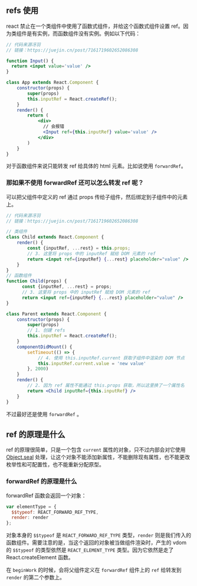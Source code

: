 ## refs 使用

react 禁止在一个类组件中使用了函数式组件，并给这个函数式组件设置 ref。因为类组件是有实例，而函数组件没有实例。例如以下代码：


```jsx
// 代码来源冴羽
// 链接：https://juejin.cn/post/7161719602652086308

function Input() {
  return <input value='value' />
}

class App extends React.Component {
    constructor(props) {
        super(props)
        this.inputRef = React.createRef();
    }
    render() {
        return (
            <div>
              // 会报错
              <Input ref={this.inputRef} value='value' />
            </div>
        )
    }
}

```

对于函数组件来说只能转发 ref 给具体的 html 元素。比如说使用 `forwardRef`。

### 那如果不使用 forwardRef 还可以怎么转发 ref 呢？

可以把父组件中定义的 ref 通过 props 传给子组件，然后绑定到子组件中的元素上。

```jsx
// 代码来源冴羽
// 链接：https://juejin.cn/post/7161719602652086308

// 类组件
class Child extends React.Component {
    render() {
        const {inputRef, ...rest} = this.props;
        // 3. 这里将 props 中的 inputRef 赋给 DOM 元素的 ref
        return <input ref={inputRef} {...rest} placeholder="value" />
    }
}
// 函数组件
function Child(props) {
      const {inputRef, ...rest} = props;
      // 3. 这里将 props 中的 inputRef 赋给 DOM 元素的 ref
      return <input ref={inputRef} {...rest} placeholder="value" />
}

class Parent extends React.Component {
    constructor(props) {
        super(props)
        // 1. 创建 refs
        this.inputRef = React.createRef();
    }
    componentDidMount() {
        setTimeout(() => {
            // 4. 使用 this.inputRef.current 获取子组件中渲染的 DOM 节点
            this.inputRef.current.value = 'new value'
        }, 2000)
    }
    render() {
        // 2. 因为 ref 属性不能通过 this.props 获取，所以这里换了一个属性名
        return <Child inputRef={this.inputRef} />
    }
}

```

不过最好还是使用 `forwardRef` 。

## ref 的原理是什么

ref 的原理很简单，只是一个包含 `current` 属性的对象，只不过内部会对它使用 [Object.seal](https://developer.mozilla.org/zh-CN/docs/Web/JavaScript/Reference/Global_Objects/Object/seal) 处理，让这个对象不能添加新属性，不能删除现有属性，也不能更改枚举性和可配置性，也不能重新分配原型。

### forwardRef 的原理是什么

forwardRef 函数会返回一个对象：

```jsx
var elementType = {
  $$typeof: REACT_FORWARD_REF_TYPE,
  render: render
};
```

对象本身的 `$$typeof` 是 `REACT_FORWARD_REF_TYPE` 类型，`render` 则是我们传入的函数组件。需要注意的是，当这个返回的对象被当做组件渲染时，产生的 vdom 的 `$$typeof` 的类型依然是 `REACT_ELEMENT_TYPE` 类型。因为它依然是走了 React.createElement 函数。

在 `beginWork` 的时候，会将父组件定义在 `forwardRef` 组件上的 `ref` 给转发到 `render` 的第二个参数上。